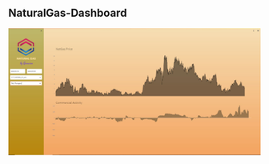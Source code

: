 
<H2>  NaturalGas-Dashboard </H2>


![COT_app](https://github.com/gamaiun/NaturalGas-Dashboard/blob/main/datas/natgas-app.JPG)

